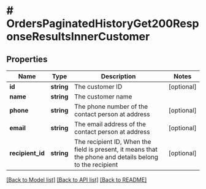 # # OrdersPaginatedHistoryGet200ResponseResultsInnerCustomer

## Properties

Name | Type | Description | Notes
------------ | ------------- | ------------- | -------------
**id** | **string** | The customer ID | [optional]
**name** | **string** | The customer name |
**phone** | **string** | The phone number of the contact person at address | [optional]
**email** | **string** | The email address of the contact person at address | [optional]
**recipient_id** | **string** | The recipient ID, When the field is present, it means that the phone and details belong to the recipient | [optional]

[[Back to Model list]](../../README.md#models) [[Back to API list]](../../README.md#endpoints) [[Back to README]](../../README.md)
